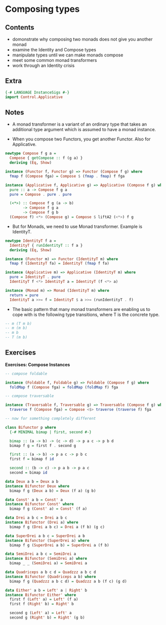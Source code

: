 Composing types
===============

Contents
--------

-   domonstrate why composing two monads does not give you another monad
-   examine the Identity and Compose types
-   manipulate types until we can make monads compose
-   meet some common monad transformers
-   work through an Identity crisis

Extra
-----

``` haskell
{-# LANGUAGE InstanceSigs #-}
import Control.Applicative
```

Notes
-----

-   A monad transformer is a variant of an ordinary type that takes an additional type argument which is assumed to have a monad instance.

-   When you compose two Functors, you get another Functor. Also for Applicative.

``` haskell
newtype Compose f g a =
  Compose { getCompose :: f (g a) }
  deriving (Eq, Show)

instance (Functor f, Functor g) => Functor (Compose f g) where
  fmap f (Compose fga) = Compose $ (fmap . fmap) f fga

instance (Applicative f, Applicative g) => Applicative (Compose f g) where
  pure :: a -> Compose f g a
  pure = Compose . pure . pure

  (<*>) :: Compose f g (a -> b)
        -> Compose f g a
        -> Compose f g b
  (Compose f) <*> (Compose g) = Compose $ liftA2 (<*>) f g
```

-   But for Monads, we need to use Monad transformer. Example is IdentityT.

``` haskell
newtype IdentityT f a =
  IdentityT { runIdentityT :: f a }
  deriving (Eq, Show)

instance (Functor m) => Functor (IdentityT m) where
  fmap f (IdentityT fa) = IdentityT (fmap f fa)

instance (Applicative m) => Applicative (IdentityT m) where
  pure = IdentityT . pure
  IdentityT f <*> IdentityT a = IdentityT (f <*> a)

instance (Monad m) => Monad (IdentityT m) where
  return = pure
  IdentityT a >>= f = IdentityT $ a >>= (runIdentityT . f)
```

-   The basic pattern that many monad transformers are enabling us to cope with is the following type transitions, where T is the concrete type.

``` haskell
-- m (T m b)
-- m (m b)
-- m b
-- T (m b)
```

Exercises
---------

**Exercises: Compose Instances**

``` haskell
-- compose foldable

instance (Foldable f, Foldable g) => Foldable (Compose f g) where
  foldMap f (Compose fga) = foldMap (foldMap f) fga

-- compose traversable

instance (Traversable f, Traversable g) => Traversable (Compose f g) where
  traverse f (Compose fga) = Compose <$> traverse (traverse f) fga

-- now for something completely different

class Bifunctor p where
  {-# MINIMAL bimap | first, second #-}

  bimap :: (a -> b) -> (c -> d) -> p a c -> p b d
  bimap f g = first f . second g

  first :: (a -> b) -> p a c -> p b c
  first f = bimap f id

  second :: (b -> c) -> p a b -> p a c
  second = bimap id

data Deux a b = Deux a b
instance Bifunctor Deux where
  bimap f g (Deux a b) = Deux (f a) (g b)

data Const' a b = Const' a
instance Bifunctor Const' where
  bimap f g (Const' a) = Const' (f a)

data Drei a b c = Drei a b c
instance Bifunctor (Drei a) where
  bimap f g (Drei a b c) = Drei a (f b) (g c)

data SuperDrei a b c = SuperDrei a b
instance Bifunctor (SuperDrei a) where
  bimap f g (SuperDrei a b) = SuperDrei a (f b)

data SemiDrei a b c = SemiDrei a
instance Bifunctor (SemiDrei a) where
  bimap _ _ (SemiDrei a) = SemiDrei a

data Quadriceps a b c d = Quadzzz a b c d
instance Bifunctor (Quadriceps a b) where
  bimap f g (Quadzzz a b c d) = Quadzzz a b (f c) (g d)

data Either' a b = Left' a | Right' b
instance Bifunctor Either' where
  first f (Left' a) = Left' (f a)
  first f (Right' b) = Right' b

  second g (Left' a) = Left' a
  second g (Right' b) = Right' (g b)
```
